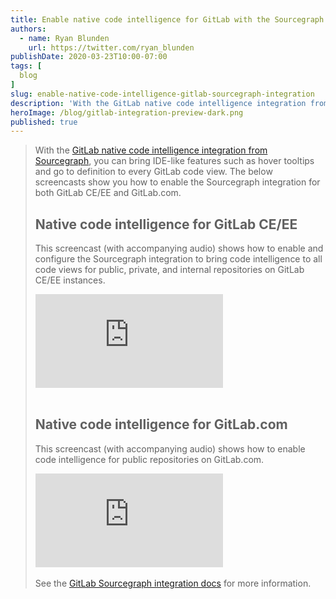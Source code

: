 ```yaml
---
title: Enable native code intelligence for GitLab with the Sourcegraph integration
authors:
  - name: Ryan Blunden
    url: https://twitter.com/ryan_blunden
publishDate: 2020-03-23T10:00-07:00
tags: [
  blog
]
slug: enable-native-code-intelligence-gitlab-sourcegraph-integration
description: 'With the GitLab native code intelligence integration from Sourcegraph, you can bring IDE-like features such as hover tooltips and go to definition to every GitLab code view.'
heroImage: /blog/gitlab-integration-preview-dark.png
published: true
---
```


<Blockquote
  quote="Sourcegraph has the best find-definition, find-references, and intelligent code navigation capability on the planet - and they brought it to GitLab."
  author="Sid Sijbrandij, GitLab CEO"
  center={true}
/>

With the [GitLab native code intelligence integration from Sourcegraph](/blog/gitlab-integrates-sourcegraph-code-navigation-and-code-intelligence), you can bring IDE-like features such as hover tooltips and go to definition to every GitLab code view. The below screencasts show you how to enable the Sourcegraph integration for both GitLab CE/EE and GitLab.com.

## Native code intelligence for GitLab CE/EE

This screencast (with accompanying audio) shows how to enable and configure the Sourcegraph integration to bring code intelligence to all code views for public, private, and internal repositories on GitLab CE/EE instances.

<div className="container">
  <div style={{padding:'56.25% 0 0 0', position:'relative'}}>
    <iframe src="https://www.youtube-nocookie.com/embed/jfF84lYZg2c" style={{position:'absolute',top:0,left:0,width:'100%',height:'100%'}} frameBorder="0" webkitallowfullscreen="" mozallowfullscreen="" allowFullScreen=""></iframe>
  </div>
  <br/>
</div>

## Native code intelligence for GitLab.com

This screencast (with accompanying audio) shows how to enable code intelligence for public repositories on GitLab.com.

<div className="container">
  <div style={{padding:'56.25% 0 0 0', position:'relative'}}>
    <iframe src="https://www.youtube-nocookie.com/embed/qJDbuML5jFU" style={{position:'absolute',top:0,left:0,width:'100%',height:'100%'}} frameBorder="0" webkitallowfullscreen="" mozallowfullscreen="" allowFullScreen=""></iframe>
  </div>
  <br/>
</div>

<Alert type="info">
  See the <a href="https://docs.gitlab.com/ee/integration/sourcegraph.html">GitLab Sourcegraph integration docs</a> for more information.
</Alert>
